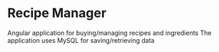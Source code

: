 # Recipe Manager

Angular application for buying/managing recipes and ingredients
The application uses MySQL for saving/retrieving data
